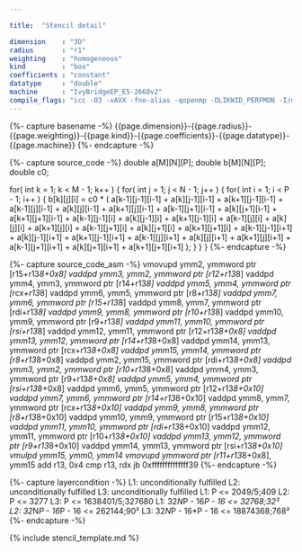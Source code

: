 ```yaml
---

title:  "Stencil detail"

dimension    : "3D"
radius       : "r1"
weighting    : "homogeneous"
kind         : "box"
coefficients : "constant"
datatype     : "double"
machine      : "IvyBridgeEP_E5-2660v2"
compile_flags: "icc -O3 -xAVX -fno-alias -qopenmp -DLIKWID_PERFMON -I/mnt/opt/likwid-4.3.2/include -L/mnt/opt/likwid-4.3.2/lib -I./stempel/stempel/headers/ ./stempel/headers/timing.c ./stempel/headers/dummy.c solar_compilable.c -o stencil -llikwid"
---
```


{%- capture basename -%}
{{page.dimension}}-{{page.radius}}-{{page.weighting}}-{{page.kind}}-{{page.coefficients}}-{{page.datatype}}-{{page.machine}}
{%- endcapture -%}

{%- capture source_code -%}
double a[M][N][P];
double b[M][N][P];
double c0;

for( int k = 1; k < M - 1; k++ ) {
  for( int j = 1; j < N - 1; j++ ) {
    for( int i = 1; i < P - 1; i++ ) {
      b[k][j][i] = c0 *
        ( a[k-1][j-1][i-1] + a[k][j-1][i-1]   + a[k+1][j-1][i-1]
        + a[k-1][j][i-1]   + a[k][j][i-1]     + a[k+1][j][i-1]
        + a[k-1][j+1][i-1] + a[k][j+1][i-1]   + a[k+1][j+1][i-1]
        + a[k-1][j-1][i]   + a[k][j-1][i]     + a[k+1][j-1][i]
        + a[k-1][j][i]     + a[k][j][i]       + a[k+1][j][i]
        + a[k-1][j+1][i]   + a[k][j+1][i]     + a[k+1][j+1][i]
        + a[k-1][j-1][i+1] + a[k][j-1][i+1]   + a[k+1][j-1][i+1]
        + a[k-1][j][i+1]   + a[k][j][i+1]     + a[k+1][j][i+1]
        + a[k-1][j+1][i+1] + a[k][j+1][i+1]   + a[k+1][j+1][i+1] );
    }
  }
}
{%- endcapture -%}

{%- capture source_code_asm -%}
vmovupd ymm2, ymmword ptr [r15+r13*8+0x8]
vaddpd ymm3, ymm2, ymmword ptr [r12+r13*8]
vaddpd ymm4, ymm3, ymmword ptr [r14+r13*8]
vaddpd ymm5, ymm4, ymmword ptr [rcx+r13*8]
vaddpd ymm6, ymm5, ymmword ptr [r8+r13*8]
vaddpd ymm7, ymm6, ymmword ptr [r15+r13*8]
vaddpd ymm8, ymm7, ymmword ptr [rdi+r13*8]
vaddpd ymm9, ymm8, ymmword ptr [r10+r13*8]
vaddpd ymm10, ymm9, ymmword ptr [r9+r13*8]
vaddpd ymm11, ymm10, ymmword ptr [rsi+r13*8]
vaddpd ymm12, ymm11, ymmword ptr [r12+r13*8+0x8]
vaddpd ymm13, ymm12, ymmword ptr [r14+r13*8+0x8]
vaddpd ymm14, ymm13, ymmword ptr [rcx+r13*8+0x8]
vaddpd ymm15, ymm14, ymmword ptr [r8+r13*8+0x8]
vaddpd ymm2, ymm15, ymmword ptr [rdi+r13*8+0x8]
vaddpd ymm3, ymm2, ymmword ptr [r10+r13*8+0x8]
vaddpd ymm4, ymm3, ymmword ptr [r9+r13*8+0x8]
vaddpd ymm5, ymm4, ymmword ptr [rsi+r13*8+0x8]
vaddpd ymm6, ymm5, ymmword ptr [r12+r13*8+0x10]
vaddpd ymm7, ymm6, ymmword ptr [r14+r13*8+0x10]
vaddpd ymm8, ymm7, ymmword ptr [rcx+r13*8+0x10]
vaddpd ymm9, ymm8, ymmword ptr [r8+r13*8+0x10]
vaddpd ymm10, ymm9, ymmword ptr [r15+r13*8+0x10]
vaddpd ymm11, ymm10, ymmword ptr [rdi+r13*8+0x10]
vaddpd ymm12, ymm11, ymmword ptr [r10+r13*8+0x10]
vaddpd ymm13, ymm12, ymmword ptr [r9+r13*8+0x10]
vaddpd ymm14, ymm13, ymmword ptr [rsi+r13*8+0x10]
vmulpd ymm15, ymm0, ymm14
vmovupd ymmword ptr [r11+r13*8+0x8], ymm15
add r13, 0x4
cmp r13, rdx
jb 0xffffffffffffff39
{%- endcapture -%}

{%- capture layercondition -%}
L1: unconditionally fulfilled
L2: unconditionally fulfilled
L3: unconditionally fulfilled
L1: P <= 2049/5;409
L2: P <= 3277
L3: P <= 1638401/5;327680
L1: 32*N*P - 16*P - 16 <= 32768;32²
L2: 32*N*P - 16*P - 16 <= 262144;90²
L3: 32*N*P - 16*P - 16 <= 18874368;768²
{%- endcapture -%}

{% include stencil_template.md %}


